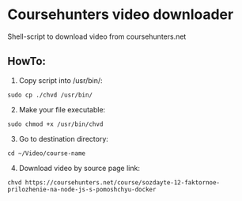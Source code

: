 # Coursehunters video downloader

Shell-script to download video from coursehunters.net

## HowTo:

1. Copy script into /usr/bin/:

  `sudo cp ./chvd /usr/bin/`

2. Make your file executable:

  `sudo chmod +x /usr/bin/chvd`

3. Go to destination directory:

  `cd ~/Video/course-name`

4. Download video by source page link:

`chvd https://coursehunters.net/course/sozdayte-12-faktornoe-prilozhenie-na-node-js-s-pomoshchyu-docker`

